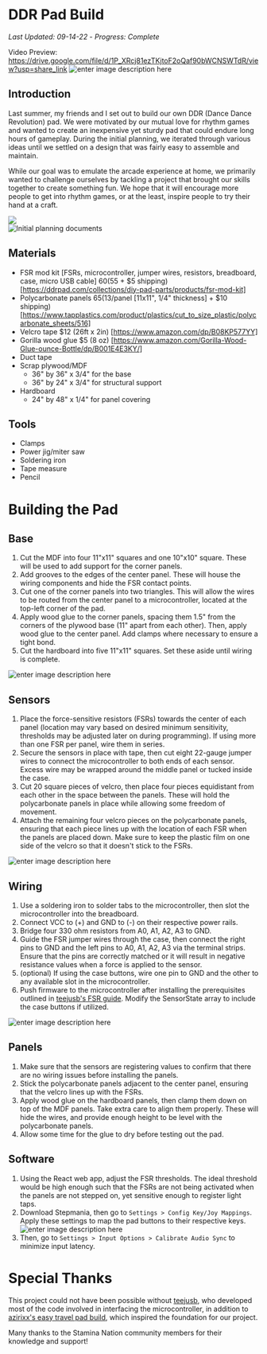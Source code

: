 # DDR Pad Build
*Last Updated: 09-14-22* - *Progress: Complete*

Video Preview:
https://drive.google.com/file/d/1P_XRcj81ezTKjtoF2oQaf90bWCNSWTdR/view?usp=share_link
![enter image description here](https://i.imgur.com/nr7AmzJ.png)

## Introduction

Last summer, my friends and I set out to build our own DDR (Dance Dance Revolution) pad. We were motivated by our mutual love for rhythm games and wanted to create an inexpensive yet sturdy pad that could endure long hours of gameplay. During the initial planning, we iterated through various ideas until we settled on a design that was fairly easy to assemble and maintain.

While our goal was to emulate the arcade experience at home, we primarily wanted to challenge ourselves by tackling a project that brought our skills together to create something fun. We hope that it will encourage more people to get into rhythm games, or at the least, inspire people to try their hand at a craft.

![](https://i.imgur.com/zRv2hFl.jpg)  
![Initial planning documents](https://i.imgur.com/Y11E0Yj.jpg)
## Materials

- FSR mod kit [FSRs, microcontroller, jumper wires, resistors, breadboard, case, micro USB cable] $60 ($55 + $5 shipping) [https://ddrpad.com/collections/diy-pad-parts/products/fsr-mod-kit] 
- Polycarbonate panels $65 ($13/panel [11x11", 1/4" thickness] + $10 shipping) [https://www.tapplastics.com/product/plastics/cut_to_size_plastic/polycarbonate_sheets/516]
- Velcro tape $12 (26ft x 2in) [https://www.amazon.com/dp/B08KP577YY]
- Gorilla wood glue $5 (8 oz) [https://www.amazon.com/Gorilla-Wood-Glue-ounce-Bottle/dp/B001E4E3KY/]
-  Duct tape 
- Scrap plywood/MDF
	- 36" by 36" x 3/4" for the base
	- 36" by 24" x 3/4" for structural support
- Hardboard
	- 24" by 48" x 1/4" for panel covering


## Tools
- Clamps
- Power jig/miter saw
- Soldering iron
- Tape measure
- Pencil

# Building the Pad
## Base

1. Cut the MDF into four 11"x11" squares and one 10"x10" square. These will be used to add support for the corner panels.
2. Add grooves to the edges of the center panel. These will house the wiring components and hide the FSR contact points.
3. Cut one of the corner panels into two triangles. This will allow the wires to be routed from the center panel to a microcontroller, located at the top-left corner of the pad.
4. Apply wood glue to the corner panels, spacing them 1.5" from the corners of the plywood base (11" apart from each other). Then, apply wood glue to the center panel. Add clamps where necessary to ensure a tight bond.
5. Cut the hardboard into five 11"x11" squares. Set these aside until wiring is complete.

![enter image description here](https://i.imgur.com/LPpu2RX.jpg)

## Sensors
1. Place the force-sensitive resistors (FSRs) towards the center of each panel (location may vary based on desired minimum sensitivity, thresholds may be adjusted later on during programming). If using more than one FSR per panel, wire them in series.
2. Secure the sensors in place with tape, then cut eight 22-gauge jumper wires to connect the microcontroller to both ends of each sensor. Excess wire may be wrapped around the middle panel or tucked inside the case.
3. Cut 20 square pieces of velcro, then place four pieces equidistant from each other in the space between the panels. These will hold the polycarbonate panels in place while allowing some freedom of movement.
4. Attach the remaining four velcro pieces on the polycarbonate panels, ensuring that each piece lines up with the location of each FSR when the panels are placed down. Make sure to keep the plastic film on one side of the velcro so that it doesn't stick to the FSRs.

![enter image description here](https://i.imgur.com/SCcwuS6.jpg)
## Wiring
1. Use a soldering iron to solder tabs to the microcontroller, then slot the microcontroller into the breadboard.
2. Connect VCC to (+) and GND to (-) on their respective power rails. 
3. Bridge four 330 ohm resistors from A0, A1, A2, A3 to GND.
4. Guide the FSR jumper wires through the case, then connect the right pins to GND and the left pins to A0, A1, A2, A3 via the terminal strips. Ensure that the pins are correctly matched or it will result in negative resistance values when a force is applied to the sensor.
5. (optional) If using the case buttons, wire one pin to GND and the other to any available slot in the microcontroller. 
6. Push firmware to the microcontroller after installing the prerequisites outlined in [teejusb's FSR guide](https://github.com/teejusb/fsr/blob/master/README.md "README.md"). Modify the SensorState array to include the case buttons if utilized.


![enter image description here](https://i.imgur.com/yqpmTn9.jpg)
## Panels
1. Make sure that the sensors are registering values to confirm that there are no wiring issues before installing the panels.
2. Stick the polycarbonate panels adjacent to the center panel, ensuring that the velcro lines up with the FSRs.
3. Apply wood glue on the hardboard panels, then clamp them down on top of the MDF panels. Take extra care to align them properly. These will hide the wires, and provide enough height to be level with the polycarbonate panels.
4. Allow some time for the glue to dry before testing out the pad.

## Software
1. Using the React web app, adjust the FSR thresholds. The ideal threshold would be high enough such that the FSRs are not being activated when the panels are not stepped on, yet sensitive enough to register light taps.
2. Download Stepmania, then go to `Settings > Config Key/Joy Mappings`. Apply these settings to map the pad buttons to their respective keys.
![enter image description here](https://i.imgur.com/C6eNRz7.png)
3. Then, go to `Settings > Input Options > Calibrate Audio Sync` to minimize input latency.

# Special Thanks
This project could not have been possible without [teejusb](https://github.com/teejusb/fsr/blob/master/README.md), who developed most of the code involved in interfacing the microcontroller, in addition to [azirixx's easy travel pad build](https://github.com/azirixx/easy-travel-pad-build), which inspired the foundation for our project.

Many thanks to the Stamina Nation community members for their knowledge and support!

